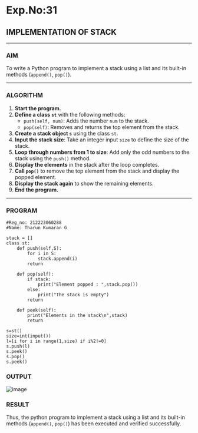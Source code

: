 # Exp.No:31  
## IMPLEMENTATION OF STACK

---

### AIM  
To write a Python program to implement a stack using a list and its built-in methods (`append()`, `pop()`).

---

### ALGORITHM

1. **Start the program.**
2. **Define a class `st`** with the following methods:
   - `push(self, num)`: Adds the number `num` to the stack.
   - `pop(self)`: Removes and returns the top element from the stack.
3. **Create a stack object `s`** using the class `st`.
4. **Input the stack size**: Take an integer input `size` to define the size of the stack.
5. **Loop through numbers from 1 to size**: Add only the odd numbers to the stack using the `push()` method.
6. **Display the elements** in the stack after the loop completes.
7. **Call `pop()`** to remove the top element from the stack and display the popped element.
8. **Display the stack again** to show the remaining elements.
9. **End the program.**

---

### PROGRAM

```
#Reg_no: 212223060288
#Name: Tharun Kumaran G

stack = []
class st:
    def push(self,S):
        for i in S:
            stack.append(i)
        return
        
    def pop(self):
        if stack:
            print("Element popped : ",stack.pop())
        else:
            print("The stack is empty")
        return
    
    def peek(self):
        print("Elements in the stack\n",stack)
        return
        
s=st()
size=int(input())
l=[i for i in range(1,size) if i%2!=0]
s.push(l)
s.peek()
s.pop()
s.peek()
```

### OUTPUT

![image](https://github.com/user-attachments/assets/13a3e60f-46de-4a30-b38c-ac1962bcb533)

### RESULT

Thus, the python program to implement a stack using a list and its built-in methods (`append()`, `pop()`) has been executed and verified successfully.
